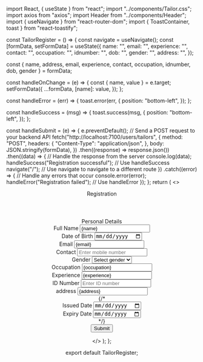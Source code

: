 import React, { useState } from "react";
import "../components/Tailor.css";
import axios from "axios";
import Header from "../components/Header";
import { useNavigate } from "react-router-dom";
import { ToastContainer, toast } from "react-toastify";

const TailorRegister = () => {
  const navigate = useNavigate();
  const [formData, setFormData] = useState({
    name: "",
    email: "",
    experience: "",
    contact: "",
    occupation: "",
    idnumber: "",
    dob: "",
    gender: "",
    address: "",
  });

  const { name, address, email, experience, contact, occupation, idnumber, dob, gender } =
    formData;

  const handleOnChange = (e) => {
    const { name, value } = e.target;
    setFormData({
      ...formData,
      [name]: value,
    });
  };

  const handleError = (err) => {
    toast.error(err, {
      position: "bottom-left",
    });
  };

  const handleSuccess = (msg) => {
    toast.success(msg, {
      position: "bottom-left",
    });
  };

  const handleSubmit = (e) => {
    e.preventDefault();
    // Send a POST request to your backend API
    fetch("http://localhost:7100/users/tailors", {
      method: "POST",
      headers: {
        "Content-Type": "application/json",
      },
      body: JSON.stringify(formData),
    })
      .then((response) => response.json())
      .then((data) => {
        // Handle the response from the server
        console.log(data);
        handleSuccess("Registration successful"); // Use handleSuccess
        navigate("/"); // Use navigate to navigate to a different route
      })
      .catch((error) => {
        // Handle any errors that occur
        console.error(error);
        handleError("Registration failed"); // Use handleError
      });
  };
  return (
    <>
      <Header />
      <div className="App">
        <div class="container">
          <header>Registration</header>
          <form onSubmit={handleSubmit}>
            <div class="form first">
              <div class="details personal">
                <span class="title">Personal Details</span>
                <div class="fields">
                  <div class="input-field">
                    <label>Full Name</label>
                    <input
                      type="text"
                      placeholder="Enter your name"
                      required
                      value={name}
                      onChange={handleOnChange}
                      name="name"
                    />
                  </div>
                  <div class="input-field">
                    <label>Date of Birth</label>
                    <input
                      type="date"
                      placeholder="Enter birth date"
                      required
                      value={dob}
                      onChange={handleOnChange}
                      name="dob"
                    />
                  </div>
                  <div class="input-field">
                    <label>Email</label>
                    <input
                      type="text"
                      placeholder="Enter your email"
                      required
                      value={email}
                      onChange={handleOnChange}
                      name="email"
                    />
                  </div>
                  <div class="input-field">
                    <label>Contact</label>
                    <input
                      type="number"
                      placeholder="Enter mobile number"
                      required
                      value={contact}
                      onChange={handleOnChange}
                      name="contact"
                    />
                  </div>
                  <div class="input-field">
                    <label>Gender</label>
                    <select
                      required
                      value={gender}
                      onChange={handleOnChange}
                      name="gender"
                    >
                      <option disabled selected>
                        Select gender
                      </option>
                      <option>Male</option>
                      <option>Female</option>
                      <option>Others</option>
                    </select>
                  </div>
                  <div class="input-field">
                    <label>Occupation</label>
                    <input
                      type="text"
                      placeholder="Enter your ccupation"
                      required
                      value={occupation}
                      onChange={handleOnChange}
                      name="occupation"
                    />
                  </div>
                </div>
              </div>
              <div class="details ID">
                <div class="fields">
                  <div class="input-field">
                    <label>Experience</label>
                    <input
                      type="text"
                      placeholder="Enter your experience"
                      required
                      value={experience}
                      onChange={handleOnChange}
                      name="experience"
                    />
                  </div>
                  <div class="input-field">
                    <label>ID Number</label>
                    <input
                      type="number"
                      placeholder="Enter ID number"
                      required
                      value={idnumber}
                      onChange={handleOnChange}
                      name="idnumber"
                    />
                  </div>
                  <div class="input-field">
                    <label>address</label>
                    <input
                      type="text"
                      placeholder="Enter your address"
                      required
                      value={address}
                      onChange={handleOnChange}
                      name="address"
                    />
                  </div>
                  {/* <div class="input-field">
                    <label>Issued Date</label>
                    <input
                      type="date"
                      placeholder="Enter your issued date"
                      required
                      value={issuedDate}
                      onChange={handleOnChange}
                      name="issuedDate"
                    />
                  </div>
                  <div class="input-field">
                    <label>Expiry Date</label>
                    <input
                      type="date"
                      placeholder="Enter expiry date"
                      required
                      value={expiryDate}
                      onChange={handleOnChange}
                      name="expiryDate"
                    />
                  </div> */}
                </div>
                <button class="nextBtn">
                  <span class="btnText">Submit</span>
                  <i class="uil uil-navigator"></i>
                </button>
              </div>
            </div>
          </form>
        </div>
      </div>
      <ToastContainer />
    </>
  );
};

export default TailorRegister;